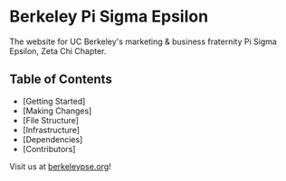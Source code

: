 # Berkeley Pi Sigma Epsilon
The website for UC Berkeley's marketing & business fraternity Pi Sigma Epsilon, Zeta Chi Chapter.

## Table of Contents
- [Getting Started]
- [Making Changes]
- [File Structure]
- [Infrastructure]
- [Dependencies]
- [Contributors]

Visit us at [berkeleypse.org](http://berkeleypse.org)!